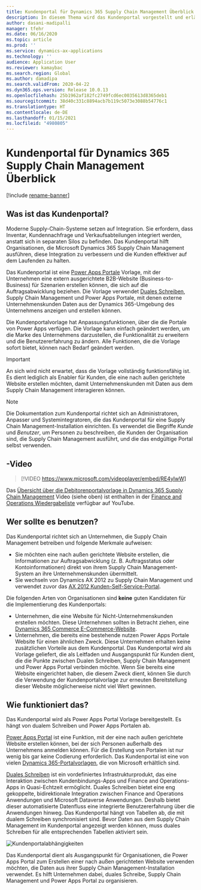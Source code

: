 ```yaml
---
title: Kundenportal für Dynamics 365 Supply Chain Management Überblick
description: In diesem Thema wird das Kundenportal vorgestellt und erläutert, wer es verwenden soll und wie es funktioniert.
author: dasani-madipalli
manager: tfehr
ms.date: 06/16/2020
ms.topic: article
ms.prod: ''
ms.service: dynamics-ax-applications
ms.technology: ''
audience: Application User
ms.reviewer: kamaybac
ms.search.region: Global
ms.author: damadipa
ms.search.validFrom: 2020-04-22
ms.dyn365.ops.version: Release 10.0.13
ms.openlocfilehash: 25b1962af182fc2749fcd6ec0035613d8365deb1
ms.sourcegitcommit: 38d40c331c8894acb7b119c5073e3088b54776c1
ms.translationtype: HT
ms.contentlocale: de-DE
ms.lasthandoff: 01/15/2021
ms.locfileid: "4980805"
---
```

# <a name="customer-portal-for-dynamics-365-supply-chain-management-overview"></a>Kundenportal für Dynamics 365 Supply Chain Management Überblick

[!include [rename-banner](~/includes/cc-data-platform-banner.md)]

## <a name="what-is-the-customer-portal"></a>Was ist das Kundenportal?

Moderne Supply-Chain-Systeme setzen auf Integration. Sie erfordern, dass Inventar, Kundennachfrage und Verkaufsabteilungen integriert werden, anstatt sich in separaten Silos zu befinden. Das Kundenportal hilft Organisationen, die Microsoft Dynamics 365 Supply Chain Management ausführen, diese Integration zu verbessern und die Kunden effektiver auf dem Laufenden zu halten.

Das Kundenportal ist eine [Power Apps Portale](https://docs.microsoft.com/powerapps/maker/portals/overview) Vorlage, mit der Unternehmen eine extern ausgerichtete B2B-Website (Business-to-Business) für Szenarien erstellen können, die sich auf die Auftragsabwicklung beziehen. Die Vorlage verwendet [Duales Schreiben](https://docs.microsoft.com/dynamics365/fin-ops-core/dev-itpro/data-entities/dual-write/dual-write-home-page), Supply Chain Management und Power Apps Portale, mit denen externe Unternehmenskunden Daten aus der Dynamics 365-Umgebung des Unternehmens anzeigen und erstellen können.

Die Kundenportalvorlage hat Anpassungsfunktionen, über die die Portale von Power Apps verfügen. Die Vorlage kann einfach geändert werden, um die Marke des Unternehmens darzustellen, die Funktionalität zu erweitern und die Benutzererfahrung zu ändern. Alle Funktionen, die die Vorlage sofort bietet, können nach Bedarf geändert werden.

> [!IMPORTANT]
> An sich wird nicht erwartet, dass die Vorlage vollständig funktionsfähig ist. Es dient lediglich als Enabler für Kunden, die eine nach außen gerichtete Website erstellen möchten, damit Unternehmenskunden mit Daten aus dem Supply Chain Management interagieren können.

> [!NOTE]
> Die Dokumentation zum Kundenportal richtet sich an Administratoren, Anpasser und Systemintegratoren, die das Kundenportal für eine Supply Chain Management-Installation einrichten. Es verwendet die Begriffe _Kunde_ und _Benutzer_, um Personen zu beschreiben, die Kunden der Organisation sind, die Supply Chain Management ausführt, und die das endgültige Portal selbst verwenden.

## <a name="video"></a>-Video

> [!VIDEO https://www.microsoft.com/videoplayer/embed/RE4ylwW]

Das [Übersicht über die Debitorenportalvorlage in Dynamics 365 Supply Chain Management](https://youtu.be/nPrqoLuHfV8) Video (siehe oben) ist enthalten in der [Finance and Operations Wiedergabeliste](https://www.youtube.com/playlist?list=PLcakwueIHoT_SYfIaPGoOhloFoCXiUSyW) verfügbar auf YouTube.

## <a name="who-should-use-it"></a>Wer sollte es benutzen?

Das Kundenportal richtet sich an Unternehmen, die Supply Chain Management betreiben und folgende Merkmale aufweisen:

- Sie möchten eine nach außen gerichtete Website erstellen, die Informationen zur Auftragsabwicklung (z. B. Auftragsstatus oder Kontoinformationen) direkt von ihrem Supply Chain Management-System an ihre Unternehmenskunden übermittelt.
- Sie wechseln von Dynamics AX 2012 zu Supply Chain Management und verwendet zuvor das [AX 2012 Kunden-Self-Service-Portal](https://docs.microsoft.com/dynamicsax-2012/appuser-itpro/about-the-customer-self-service-portal).

Die folgenden Arten von Organisationen sind **keine** guten Kandidaten für die Implementierung des Kundenportals:

- Unternehmen, die eine Website für Nicht-Unternehmenskunden erstellen möchten. Diese Unternehmen sollten in Betracht ziehen, eine [Dynamics 365 Commerce E-Commerce-Website](https://docs.microsoft.com/dynamics365/commerce/create-ecommerce-site).
- Unternehmen, die bereits eine bestehende nutzen Power Apps Portale Website für einen ähnlichen Zweck. Diese Unternehmen erhalten keine zusätzlichen Vorteile aus dem Kundenportal. Das Kundenportal wird als Vorlage geliefert, die als Leitfaden und Ausgangspunkt für Kunden dient, die die Punkte zwischen Dualen Schreiben, Supply Chain Management und Power Apps Portal verbinden möchte. Wenn Sie bereits eine Website eingerichtet haben, die diesem Zweck dient, können Sie durch die Verwendung der Kundenportalvorlage zur erneuten Bereitstellung dieser Website möglicherweise nicht viel Wert gewinnen.

## <a name="how-does-it-work"></a>Wie funktioniert das?

Das Kundenportal wird als Power Apps Portal Vorlage bereitgestellt. Es hängt von dualem Schreiben und Power Apps Portalen ab.

[Power Apps Portal](https://docs.microsoft.com/powerapps/maker/portals/overview) ist eine Funktion, mit der eine nach außen gerichtete Website erstellen können, bei der sich Personen außerhalb des Unternehmens anmelden können. Für die Erstellung von Portalen ist nur wenig bis gar keine Codierung erforderlich. Das Kundenportal ist eine von vielen [Dynamics 365-Portalvorlagen](https://docs.microsoft.com/powerapps/maker/portals/portal-templates#environment-with-model-driven-apps-in-dynamics-365), die von Microsoft erhältlich sind.

[Duales Schreiben](https://docs.microsoft.com/powerapps/maker/portals/overview) ist ein vordefiniertes Infrastrukturprodukt, das eine Interaktion zwischen Kundenbindungs-Apps und Finance and Operations-Apps in Quasi-Echtzeit ermöglicht. Duales Schreiben bietet eine eng gekoppelte, bidirektionale Integration zwischen Finance and Operations Anwendungen und Microsoft Dataverse Anwendungen. Deshalb bietet dieser automatisierte Datenfluss eine integrierte Benutzererfahrung über die Anwendungen hinweg. Das Kundenportal hängt von Tabellen ab, die mit dualem Schreiben synchronisiert sind. Bevor Daten aus dem Supply Chain Management im Kundenportal angezeigt werden können, muss duales Schreiben für alle entsprechenden Tabellen aktiviert sein.

![Kundenportalabhängigkeiten](media/customer-portal-elements.png "Kundenportalabhängigkeiten")

Das Kundenportal dient als Ausgangspunkt für Organisationen, die Power Apps Portal zum Erstellen einer nach außen gerichteten Website verwenden möchten, die Daten aus ihrer Supply Chain Management-Installation verwendet. Es hilft Unternehmen dabei, duales Schreibe, Supply Chain Management und Power Apps Portal zu organisieren.
